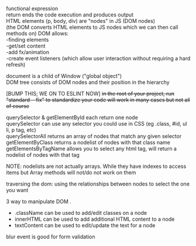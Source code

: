 functional expression  
return ends the code execution and produces output  
HTML elements (p, body, div) are "nodes" in JS (DOM nodes)  
(the DOM converts HTML elements to JS nodes which we can then call methods on)
DOM allows:  
  -finding elements  
  -get/set content  
  -add fx/animation  
  -create event listeners (which allow user interaction without requiring a hard refresh)  

document is a child of Window ("global object")  
DOM tree consists of DOM nodes and their position in the hierarchy  

[BUMP THIS; WE ON TO ESLINT NOW]
~~in the root of your project, run "standard --fix" to standardize your code
will work in many cases but not all of course~~

querySelector & getElementById each return one node  
querySelector can use any selector you could use in CSS (eg .class, #id, ul li, p tag, etc)  
querySelectorAll returns an array of nodes that match any given selector  
getElementByClass returns a nodelist of nodes with that class name  
getElementsByTagName allows you to select any html tag, will return a nodelist of nodes with that tag  

NOTE: nodelists are not actually arrays. While they have indexes to access items but Array methods will not/do not work on them

traversing the dom: using the relationships between nodes to select the one you want

3 way to manipulate DOM . 
- .className can be used to add/edit classes on a node
- innerHTML can be used to add additional HTML content to a node
- textContent can be used to edit/update the text for a node

blur event is good for form validation
